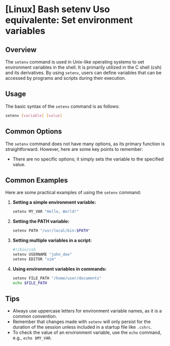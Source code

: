 # [Linux] Bash setenv Uso equivalente: Set environment variables

## Overview
The `setenv` command is used in Unix-like operating systems to set environment variables in the shell. It is primarily utilized in the C shell (csh) and its derivatives. By using `setenv`, users can define variables that can be accessed by programs and scripts during their execution.

## Usage
The basic syntax of the `setenv` command is as follows:

```bash
setenv [variable] [value]
```

## Common Options
The `setenv` command does not have many options, as its primary function is straightforward. However, here are some key points to remember:
- There are no specific options; it simply sets the variable to the specified value.

## Common Examples
Here are some practical examples of using the `setenv` command:

1. **Setting a simple environment variable:**
   ```bash
   setenv MY_VAR "Hello, World!"
   ```

2. **Setting the PATH variable:**
   ```bash
   setenv PATH "/usr/local/bin:$PATH"
   ```

3. **Setting multiple variables in a script:**
   ```bash
   #!/bin/csh
   setenv USERNAME "john_doe"
   setenv EDITOR "vim"
   ```

4. **Using environment variables in commands:**
   ```bash
   setenv FILE_PATH "/home/user/documents"
   echo $FILE_PATH
   ```

## Tips
- Always use uppercase letters for environment variable names, as it is a common convention.
- Remember that changes made with `setenv` will only persist for the duration of the session unless included in a startup file like `.cshrc`.
- To check the value of an environment variable, use the `echo` command, e.g., `echo $MY_VAR`.